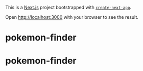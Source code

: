 This is a [Next.js](https://nextjs.org) project bootstrapped with [`create-next-app`](https://nextjs.org/docs/app/api-reference/cli/create-next-app).



Open [http://localhost:3000](http://localhost:3000) with your browser to see the result.



# pokemon-finder
# pokemon-finder

